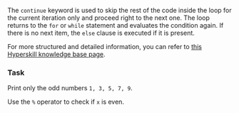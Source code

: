 

The `continue` keyword is used to skip the rest of the code inside the loop for 
the current iteration only and proceed right to the next one. The loop returns to the `for` or 
`while` statement and evaluates the condition again. If there is no next item, 
the `else` clause is executed if it is present.
  
For more structured and detailed information, you can refer to [this Hyperskill knowledge base page](https://hyperskill.org/learn/step/6302#continue?utm_source=jba&utm_medium=jba_courses_links).

### Task
Print only the odd numbers `1, 3, 5, 7, 9`.  

<div class='hint'>Use the <code>%</code> operator to check if <code>x</code> is even.</div>

